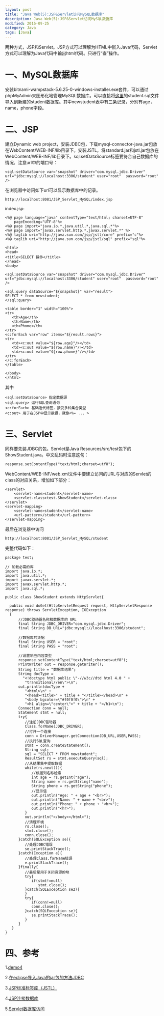 ```yaml
---
layout: post
title: "Java Web(5):JSP&Servlet访问MySQL数据库"
description: Java Web(5):JSP&Servlet访问MySQL数据库
modified: 2016-09-25
category: Java
tags: [Java]
---
```


两种方式，JSP和Servlet。JSP方式可以理解为HTML中嵌入Java代码，Servlet方式可以理解为Java代码中输出html代码。只进行“查”操作。

# 一、MySQL数据库

安装bitnami-wampstack-5.6.25-0-windows-installer.exe套件，可以通过phpMyAdmin来图形化地管理MySQL数据库。可以直接将[这里](https://github.com/zhhgit/Java_web_demos/tree/master/demo4-jsp%20servlet%20mysql)的student.sql文件导入到新建的student数据库。其中newstudent表中有三条记录，分别有age，name，phone字段。

# 二、JSP

建立Dynamic web project，安装JDBC包，下载mysql-connector-java.jar包放在WebContent/WEB-INF/lib目录下。安装JSTL，将standard.jar和jstl.jar包放在WebContent/WEB-INF/lib目录下。sql:setDataSource标签要符合自己数据库的情况，注意url中的端口号：

	<sql:setDataSource var="snapshot" driver="com.mysql.jdbc.Driver" url="jdbc:mysql://localhost:3306/student" user="root"  password="root" />

在浏览器中访问如下url可以显示数据库中的记录。

	http://localhost:8081/JSP_Servlet_MySQL/index.jsp

index.jsp:

	<%@ page language="java" contentType="text/html; charset=UTF-8"
	    pageEncoding="UTF-8"%>
	<%@ page import="java.io.*,java.util.*,java.sql.*"%>
	<%@ page import="javax.servlet.http.*,javax.servlet.*" %>
	<%@ taglib uri="http://java.sun.com/jsp/jstl/core" prefix="c"%>
	<%@ taglib uri="http://java.sun.com/jsp/jstl/sql" prefix="sql"%>
	 
	<html>
	<head>
	<title>SELECT 操作</title>
	</head>
	<body>
	 
	<sql:setDataSource var="snapshot" driver="com.mysql.jdbc.Driver" url="jdbc:mysql://localhost:3306/student" user="root"  password="root" />
	 
	<sql:query dataSource="${snapshot}" var="result">
	SELECT * from newstudent;
	</sql:query>
	 
	<table border="1" width="100%">
	<tr>
	   <th>Age</th>
	   <th>Name</th>
	   <th>Phone</th>
	</tr>
	<c:forEach var="row" items="${result.rows}">
	<tr>
	   <td><c:out value="${row.age}"/></td>
	   <td><c:out value="${row.name}"/></td>
	   <td><c:out value="${row.phone}"/></td>
	</tr>
	</c:forEach>
	</table>
	 
	</body>
	</html>

其中

	<sql:setDataSource>	指定数据源
	<sql:query>	运行SQL查询语句
	<c:forEach>	基础迭代标签，接受多种集合类型
	<c:out>	用于在JSP中显示数据，就像<%= ... >

# 三、Servlet

同样要先装JDBC的包。Servlet是Java Resources/src/test包下的ShowStudent.java。中文乱码时注意这句：

	response.setContentType("text/html;charset=utf8");

WebContent/WEB-INF/web.xml文件中要建立访问的URL与对应的Servlet的class的对应关系，增加如下部分：

	<servlet>
		<servlet-name>student</servlet-name>
		<servlet-class>test.ShowStudent</servlet-class>
	</servlet>
	<servlet-mapping>
		<servlet-name>student</servlet-name>
		<url-pattern>/student</url-pattern>
	</servlet-mapping>

最后在浏览器中访问

	http://localhost:8081/JSP_Servlet_MySQL/student

完整代码如下：

	package test;

	// 加载必需的库
	import java.io.*;
	import java.util.*;
	import javax.servlet.*;
	import javax.servlet.http.*;
	import java.sql.*;
	 
	public class ShowStudent extends HttpServlet{
	    
	  public void doGet(HttpServletRequest request, HttpServletResponse response) throws ServletException, IOException
	  {
	      //JDBC驱动器名称和数据库的 URL
	      final String JDBC_DRIVER="com.mysql.jdbc.Driver";
	      final String DB_URL="jdbc:mysql://localhost:3306/student";

	      //数据库的凭据
	      final String USER = "root";
	      final String PASS = "root";

	      //设置响应内容类型
	      response.setContentType("text/html;charset=utf8");
	      PrintWriter out = response.getWriter();
	      String title = "数据库结果";
	      String docType =
	        "<!doctype html public \"-//w3c//dtd html 4.0 " +
	         "transitional//en\">\n";
	      out.println(docType +
	         "<html>\n" +
	         "<head><title>" + title + "</title></head>\n" +
	         "<body bgcolor=\"#f0f0f0\">\n" +
	         "<h1 align=\"center\">" + title + "</h1>\n");
	      Connection conn = null;
	      Statement stmt = null;
	      try{
	         //注册JDBC驱动器
	         Class.forName(JDBC_DRIVER);
	         //打开一个连接
	         conn = DriverManager.getConnection(DB_URL,USER,PASS);
	         //执行SQL查询
	         stmt = conn.createStatement();
	         String sql;
	         sql = "SELECT * FROM newstudent";
	         ResultSet rs = stmt.executeQuery(sql);
	         //从结果集中提取数据
	         while(rs.next()){
	            //根据列名称检索
	            int age = rs.getInt("age");
	            String name = rs.getString("name");
	            String phone = rs.getString("phone");
	            //显示值
	            out.println("Age: " + age + "<br>");
	            out.println("Name: " + name + "<br>");
	            out.println("Phone: " + phone + "<br>");
	            out.println("<hr>");
	         }
	         out.println("</body></html>");
	         //清理环境
	         rs.close();
	         stmt.close();
	         conn.close();
	      }catch(SQLException se){
	         //处理JDBC错误
	         se.printStackTrace();
	      }catch(Exception e){
	         //处理Class.forName错误
	         e.printStackTrace();
	      }finally{
	         //最后是用于关闭资源的块
	         try{
	            if(stmt!=null)
	               stmt.close();
	         }catch(SQLException se2){
	         }
	         try{
	            if(conn!=null)
	            conn.close();
	         }catch(SQLException se){
	            se.printStackTrace();
	         }
	      }
	   }
	}  

# 四、参考

1.[demo4](https://github.com/zhhgit/Java_web_demos/tree/master/demo4-jsp%20servlet%20mysql)

2.[在eclipse导入Java的jar包的方法JDBC](http://www.cnblogs.com/taoweiji/archive/2012/12/11/2812295.html)

3.[JSP标准标签库（JSTL）](http://www.runoob.com/jsp/jsp-jstl.html)

4.[JSP连接数据库](http://www.runoob.com/jsp/jsp-database-access.html)

5.[Servlet数据库访问](http://www.runoob.com/servlet/servlet-database-access.html)






